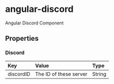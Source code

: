 # angular-discord

Angular Discord Component

## Properties

### Discord

|Key|Value|Type|
|:--|:----|:---|
|discordID|The ID of these server|String|